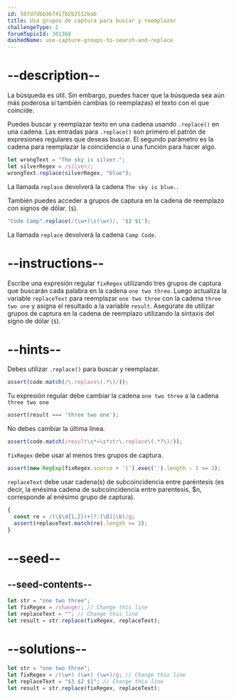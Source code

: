 ```yaml
---
id: 587d7dbb367417b2b2512bab
title: Usa grupos de captura para buscar y reemplazar
challengeType: 1
forumTopicId: 301368
dashedName: use-capture-groups-to-search-and-replace
---
```


# --description--

La búsqueda es útil. Sin embargo, puedes hacer que la búsqueda sea aún más poderosa si también cambias (o reemplazas) el texto con el que coincide.

Puedes buscar y reemplazar texto en una cadena usando `.replace()` en una cadena. Las entradas para `.replace()` son primero el patrón de expresiones regulares que deseas buscar. El segundo parámetro es la cadena para reemplazar la coincidencia o una función para hacer algo.

```js
let wrongText = "The sky is silver.";
let silverRegex = /silver/;
wrongText.replace(silverRegex, "blue");
```

La llamada `replace` devolverá la cadena `The sky is blue.`.

También puedes acceder a grupos de captura en la cadena de reemplazo con signos de dólar. (`$`).

```js
"Code Camp".replace(/(\w+)\s(\w+)/, '$2 $1');
```

La llamada `replace` devolverá la cadena `Camp Code`.

# --instructions--

Escribe una expresión regular `fixRegex` utilizando tres grupos de captura que buscarán cada palabra en la cadena `one two three`. Luego actualiza la variable `replaceText` para reemplazar `one two three` con la cadena `three two one` y asigna el resultado a la variable `result`. Asegúrate de utilizar grupos de captura en la cadena de reemplazo utilizando la sintaxis del signo de dólar (`$`).

# --hints--

Debes utilizar `.replace()` para buscar y reemplazar.

```js
assert(code.match(/\.replace\(.*\)/));
```

Tu expresión regular debe cambiar la cadena `one two three` a la cadena `three two one`

```js
assert(result === 'three two one');
```

No debes cambiar la última línea.

```js
assert(code.match(/result\s*=\s*str\.replace\(.*?\)/));
```

`fixRegex` debe usar al menos tres grupos de captura.

```js
assert(new RegExp(fixRegex.source + '|').exec('').length - 1 >= 3);
```

`replaceText` debe usar cadena(s) de subcoincidencia entre paréntesis (es decir, la enésima cadena de subcoincidencia entre parentesis, $n, corresponde al enésimo grupo de captura).

```js
{
  const re = /(\$\d{1,2})+(?:[\D]|\b)/g;
  assert(replaceText.match(re).length >= 3);
}
```

# --seed--

## --seed-contents--

```js
let str = "one two three";
let fixRegex = /change/; // Change this line
let replaceText = ""; // Change this line
let result = str.replace(fixRegex, replaceText);
```

# --solutions--

```js
let str = "one two three";
let fixRegex = /(\w+) (\w+) (\w+)/g; // Change this line
let replaceText = "$3 $2 $1"; // Change this line
let result = str.replace(fixRegex, replaceText);
```
